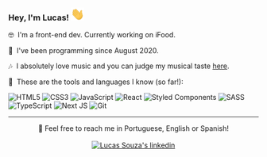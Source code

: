 ### Hey, I'm Lucas! <img src="https://raw.githubusercontent.com/lucasspra/lucasspra/main/Hi.gif" alt="Waving hand gif" title="Hi!" width="27" height="26" />


🤓 <span>&nbsp;</span>I'm a front-end dev. Currently working on iFood.

📅 <span>&nbsp;</span>I've been programming since August 2020.

🎶 <span>&nbsp;</span>I absolutely love music and you can judge my musical taste <a href="https://www.last.fm/user/lucas-p">here</a>.

 🧰 <span>&nbsp;</span>These are the tools and languages I know (so far!):

![HTML5](https://img.shields.io/badge/html5-%23E34F26.svg?style=for-the-badge&logo=html5&logoColor=white)
![CSS3](https://img.shields.io/badge/css3-%231572B6.svg?style=for-the-badge&logo=css3&logoColor=white)
![JavaScript](https://img.shields.io/badge/JavaScript-F7DF1E?style=for-the-badge&logo=javascript&logoColor=black)
![React](https://img.shields.io/badge/react-%2320232a.svg?style=for-the-badge&logo=react&logoColor=%2361DAFB)
![Styled Components](https://img.shields.io/badge/styled--components-DB7093?style=for-the-badge&logo=styled-components&logoColor=white)
![SASS](https://img.shields.io/badge/SASS-hotpink.svg?style=for-the-badge&logo=SASS&logoColor=white)
![TypeScript](https://img.shields.io/badge/typescript-%23007ACC.svg?style=for-the-badge&logo=typescript&logoColor=white)
![Next JS](https://img.shields.io/badge/Next-black?style=for-the-badge&logo=next.js&logoColor=white)
![Git](https://img.shields.io/badge/git-%23F05033.svg?style=for-the-badge&logo=git&logoColor=white)

---

<div align="center">
  💌 Feel free to reach me in Portuguese, English or Spanish!
</div>
<br>
<div align="center">
  <a href="https://www.linkedin.com/in/lucasspra">
  <img src="https://img.shields.io/badge/linkedin-%230077B5.svg?style=for-the-badge&logo=linkedin&logoColor=white" alt="Lucas Souza's linkedin" title="My linkedin" />
  </a>
</div>
